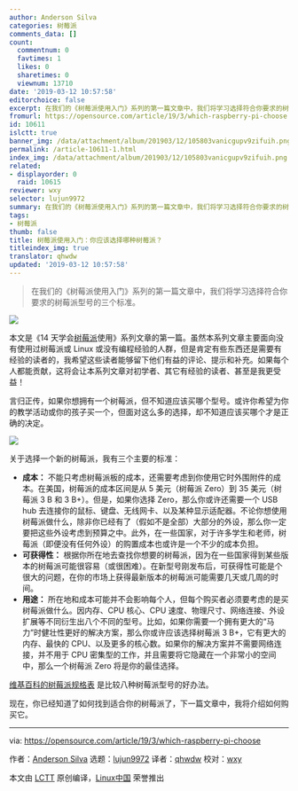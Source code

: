 ```yaml
---
author: Anderson Silva
categories: 树莓派
comments_data: []
count:
  commentnum: 0
  favtimes: 1
  likes: 0
  sharetimes: 0
  viewnum: 13710
date: '2019-03-12 10:57:58'
editorchoice: false
excerpt: 在我们的《树莓派使用入门》系列的第一篇文章中，我们将学习选择符合你要求的树莓派型号的三个标准。
fromurl: https://opensource.com/article/19/3/which-raspberry-pi-choose
id: 10611
islctt: true
banner_img: /data/attachment/album/201903/12/105803vanicgupv9zifuih.png
permalink: /article-10611-1.html
index_img: /data/attachment/album/201903/12/105803vanicgupv9zifuih.png.thumb.jpg
related:
- displayorder: 0
  raid: 10615
reviewer: wxy
selector: lujun9972
summary: 在我们的《树莓派使用入门》系列的第一篇文章中，我们将学习选择符合你要求的树莓派型号的三个标准。
tags:
- 树莓派
thumb: false
title: 树莓派使用入门：你应该选择哪种树莓派？
titleindex_img: true
translator: qhwdw
updated: '2019-03-12 10:57:58'
---
```



> 
> 在我们的《树莓派使用入门》系列的第一篇文章中，我们将学习选择符合你要求的树莓派型号的三个标准。
> 
> 
> 


![](/data/attachment/album/201903/12/105803vanicgupv9zifuih.png)


本文是《14 天学会[树莓派](https://www.raspberrypi.org/)使用》系列文章的第一篇。虽然本系列文章主要面向没有使用过树莓派或 Linux 或没有编程经验的人群，但是肯定有些东西还是需要有经验的读者的，我希望这些读者能够留下他们有益的评论、提示和补充。如果每个人都能贡献，这将会让本系列文章对初学者、其它有经验的读者、甚至是我更受益！


言归正传，如果你想拥有一个树莓派，但不知道应该买哪个型号。或许你希望为你的教学活动或你的孩子买一个，但面对这么多的选择，却不知道应该买哪个才是正确的决定。


![](/data/attachment/album/201903/12/105806q9bldbxup9dvqdb9.png)


关于选择一个新的树莓派，我有三个主要的标准：


* **成本：** 不能只考虑树莓派板的成本，还需要考虑到你使用它时外围附件的成本。在美国，树莓派的成本区间是从 5 美元（树莓派 Zero）到 35 美元（树莓派 3 B 和 3 B+）。但是，如果你选择 Zero，那么你或许还需要一个 USB hub 去连接你的鼠标、键盘、无线网卡、以及某种显示适配器。不论你想使用树莓派做什么，除非你已经有了（假如不是全部）大部分的外设，那么你一定要把这些外设考虑到预算之中。此外，在一些国家，对于许多学生和老师，树莓派（即便没有任何外设）的购置成本也或许是一个不少的成本负担。
* **可获得性：** 根据你所在地去查找你想要的树莓派，因为在一些国家得到某些版本的树莓派可能很容易（或很困难）。在新型号刚发布后，可获得性可能是个很大的问题，在你的市场上获得最新版本的树莓派可能需要几天或几周的时间。
* **用途：** 所在地和成本可能并不会影响每个人，但每个购买者必须要考虑的是买树莓派做什么。因内存、CPU 核心、CPU 速度、物理尺寸、网络连接、外设扩展等不同衍生出八个不同的型号。比如，如果你需要一个拥有更大的“马力”时健壮性更好的解决方案，那么你或许应该选择树莓派 3 B+，它有更大的内存、最快的 CPU、以及更多的核心数。如果你的解决方案并不需要网络连接，并不用于 CPU 密集型的工作，并且需要将它隐藏在一个非常小的空间中，那么一个树莓派 Zero 将是你的最佳选择。


[维基百科的树莓派规格表](https://en.wikipedia.org/wiki/Raspberry_Pi#Specifications) 是比较八种树莓派型号的好办法。


现在，你已经知道了如何找到适合你的树莓派了，下一篇文章中，我将介绍如何购买它。




---


via: <https://opensource.com/article/19/3/which-raspberry-pi-choose>


作者：[Anderson Silva](https://opensource.com/users/ansilva) 选题：[lujun9972](https://github.com/lujun9972) 译者：[qhwdw](https://github.com/qhwdw) 校对：[wxy](https://github.com/wxy)


本文由 [LCTT](https://github.com/LCTT/TranslateProject) 原创编译，[Linux中国](https://linux.cn/) 荣誉推出
